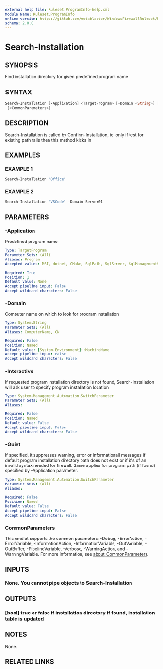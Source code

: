 ```yaml
---
external help file: Ruleset.ProgramInfo-help.xml
Module Name: Ruleset.ProgramInfo
online version: https://github.com/metablaster/WindowsFirewallRuleset/blob/master/Modules/Ruleset.ProgramInfo/Help/en-US/Search-Installation.md
schema: 2.0.0
---
```


# Search-Installation

## SYNOPSIS

Find installation directory for given predefined program name

## SYNTAX

```powershell
Search-Installation [-Application] <TargetProgram> [-Domain <String>] [-Interactive] [-Quiet]
 [<CommonParameters>]
```

## DESCRIPTION

Search-Installation is called by Confirm-Installation, ie.
only if test for existing path
fails then this method kicks in

## EXAMPLES

### EXAMPLE 1

```powershell
Search-Installation "Office"
```

### EXAMPLE 2

```powershell
Search-Installation "VSCode" -Domain Server01
```

## PARAMETERS

### -Application

Predefined program name

```yaml
Type: TargetProgram
Parameter Sets: (All)
Aliases: Program
Accepted values: MSI, dotnet, CMake, SqlPath, SqlServer, SqlManagementStudio, WindowsDefender, NuGet, NETFramework, vcpkg, SysInternals, WindowsKits, WebPlatform, XTU, Chocolatey, ArenaChess, GoogleDrive, RivaTuner, Incredibuild, ColorMania, MetaTrader, RealWorld, AzureDataStudio, qBittorrent, OpenTTD, EveOnline, DemiseOfNations, CounterStrikeGO, PinballArcade, JavaUpdate, JavaRuntime, AdobeARM, AdobeReader, AdobeAcrobat, LoLGame, FileZilla, PathOfExile, HWMonitor, CPUZ, MSIAfterburner, GPG, OBSStudio, PasswordSafe, Greenshot, DnsCrypt, OpenSSH, PowerShellCore64, PowerShell64, PowerShell86, OneDrive, HelpViewer, VSCode, MicrosoftOffice, TeamViewer, EdgeChromium, Chrome, Firefox, Yandex, Tor, uTorrent, Thuderbird, Steam, Nvidia64, Nvidia86, GeForceExperience, WarThunder, PokerStars, VisualStudio, VisualStudioInstaller, MSYS2, Git, GitHubDesktop, EpicGames, UnrealEngine, BingWallpaper

Required: True
Position: 1
Default value: None
Accept pipeline input: False
Accept wildcard characters: False
```

### -Domain

Computer name on which to look for program installation

```yaml
Type: System.String
Parameter Sets: (All)
Aliases: ComputerName, CN

Required: False
Position: Named
Default value: [System.Environment]::MachineName
Accept pipeline input: False
Accept wildcard characters: False
```

### -Interactive

If requested program installation directory is not found, Search-Installation will ask
user to specify program installation location

```yaml
Type: System.Management.Automation.SwitchParameter
Parameter Sets: (All)
Aliases:

Required: False
Position: Named
Default value: False
Accept pipeline input: False
Accept wildcard characters: False
```

### -Quiet

If specified, it suppresses warning, error or informationall messages if default program
installation directory path does not exist or if it's of an invalid syntax needed for firewall.
Same applies for program path (if found) specified by -Application parameter.

```yaml
Type: System.Management.Automation.SwitchParameter
Parameter Sets: (All)
Aliases:

Required: False
Position: Named
Default value: False
Accept pipeline input: False
Accept wildcard characters: False
```

### CommonParameters

This cmdlet supports the common parameters: -Debug, -ErrorAction, -ErrorVariable, -InformationAction, -InformationVariable, -OutVariable, -OutBuffer, -PipelineVariable, -Verbose, -WarningAction, and -WarningVariable. For more information, see [about_CommonParameters](http://go.microsoft.com/fwlink/?LinkID=113216).

## INPUTS

### None. You cannot pipe objects to Search-Installation

## OUTPUTS

### [bool] true or false if installation directory if found, installation table is updated

## NOTES

None.

## RELATED LINKS
